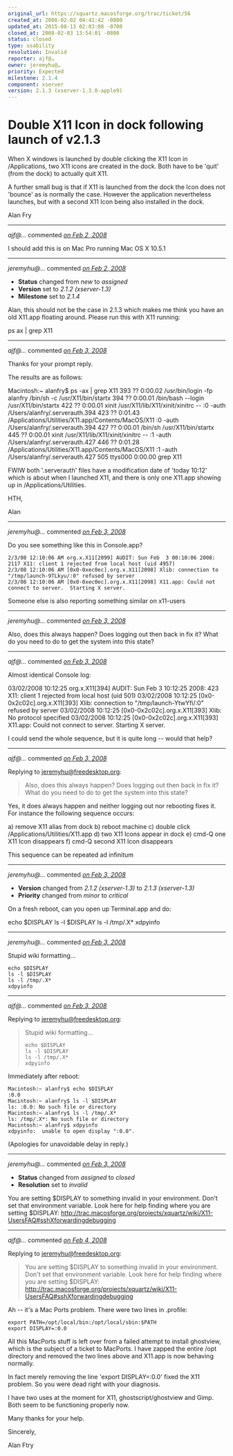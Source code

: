 ```yaml
---
original_url: https://xquartz.macosforge.org/trac/ticket/56
created_at: 2008-02-02 04:41:42 -0800
updated_at: 2015-08-13 02:03:08 -0700
closed_at: 2008-02-03 13:54:01 -0800
status: closed
type: usability
resolution: Invalid
reporter: ajf@…
owner: jeremyhu@…
priority: Expected
milestone: 2.1.4
component: xserver
version: 2.1.3 (xserver-1.3.0-apple9)
---
```


Double X11 Icon in dock following launch of v2.1.3
==================================================


When X windows is launched by double clicking the X11 Icon in /Applications, two X11 icons are created in the dock. Both have to be 'quit' (from the dock) to actually quit X11.

A further small bug is that if X11 is launched from the dock the Icon does not 'bounce' as is normally the case. However the application nevertheless launches, but with a second X11 Icon being also installed in the dock.

Alan Fry



---

*ajf@…* commented *[on Feb 2, 2008](https://xquartz.macosforge.org/trac/ticket/56#comment:1 "February 2, 2008 at 4:44 AM PST")*

I should add this is on Mac Pro running Mac OS X 10.5.1



---

*jeremyhu@…* commented *[on Feb 2, 2008](https://xquartz.macosforge.org/trac/ticket/56#comment:2 "February 2, 2008 at 10:08 AM PST")*

-   **Status** changed from *new* to *assigned*
-   **Version** set to *2.1.2 (xserver-1.3)*
-   **Milestone** set to *2.1.4*

Alan, this should not be the case in 2.1.3 which makes me think you have an old X11.app floating around. Please run this with X11 running:

ps ax | grep X11



---

*ajf@…* commented *[on Feb 3, 2008](https://xquartz.macosforge.org/trac/ticket/56#comment:3 "February 3, 2008 at 2:40 AM PST")*

Thanks for your prompt reply.

The results are as follows:

Macintosh:~ alanfry$ ps -ax | grep X11
393 ?? 0:00.02 /usr/bin/login -fp alanfry /bin/sh -c /usr/X11/bin/startx
394 ?? 0:00.01 /bin/bash --login /usr/X11/bin/startx
422 ?? 0:00.01 xinit /usr/X11/lib/X11/xinit/xinitrc -- :0 -auth /Users/alanfry/.serverauth.394
423 ?? 0:01.43 /Applications/Utilities/X11.app/Contents/MacOS/X11 :0 -auth /Users/alanfry/.serverauth.394
427 ?? 0:00.01 /bin/sh /usr/X11/bin/startx
445 ?? 0:00.01 xinit /usr/X11/lib/X11/xinit/xinitrc -- :1 -auth /Users/alanfry/.serverauth.427
446 ?? 0:01.28 /Applications/Utilities/X11.app/Contents/MacOS/X11 :1 -auth /Users/alanfry/.serverauth.427
505 ttys000 0:00.00 grep X11

FWIW both '.serverauth' files have a modification date of 'today 10:12' which is about when I launched X11, and there is only one X11.app showing up in /Applications/Utilities.

HTH,

Alan



---

*jeremyhu@…* commented *[on Feb 3, 2008](https://xquartz.macosforge.org/trac/ticket/56#comment:4 "February 3, 2008 at 2:47 AM PST")*

Do you see something like this in Console.app?

    2/3/08 12:10:06 AM org.x.X11[2099] AUDIT: Sun Feb  3 00:10:06 2008: 2117 X11: client 1 rejected from local host (uid 4957)
    2/3/08 12:10:06 AM [0x0-0xec0ec].org.x.X11[2098] Xlib: connection to "/tmp/launch-9TLkyu/:0" refused by server
    2/3/08 12:10:06 AM [0x0-0xec0ec].org.x.X11[2098] X11.app: Could not connect to server.  Starting X server.

Someone else is also reporting something similar on x11-users



---

*jeremyhu@…* commented *[on Feb 3, 2008](https://xquartz.macosforge.org/trac/ticket/56#comment:5 "February 3, 2008 at 2:49 AM PST")*

Also, does this always happen? Does logging out then back in fix it? What do you need to do to get the system into this state?



---

*ajf@…* commented *[on Feb 3, 2008](https://xquartz.macosforge.org/trac/ticket/56#comment:6 "February 3, 2008 at 3:32 AM PST")*

Almost identical Console log:

03/02/2008 10:12:25 org.x.X11\[394\] AUDIT: Sun Feb 3 10:12:25 2008: 423 X11: client 1 rejected from local host (uid 501)
03/02/2008 10:12:25 \[0x0-0x2c02c\].org.x.X11\[393\] Xlib: connection to "/tmp/launch-YtwYfi/:0" refused by server
03/02/2008 10:12:25 \[0x0-0x2c02c\].org.x.X11\[393\] Xlib: No protocol specified
03/02/2008 10:12:25 \[0x0-0x2c02c\].org.x.X11\[393\] X11.app: Could not connect to server. Starting X server.

I could send the whole sequence, but it is quite long -- would that help?



---

*ajf@…* commented *[on Feb 3, 2008](https://xquartz.macosforge.org/trac/ticket/56#comment:7 "February 3, 2008 at 3:57 AM PST")*

Replying to [jeremyhu@freedesktop.org](https://xquartz.macosforge.org/trac/ticket/56#comment:5):

> Also, does this always happen? Does logging out then back in fix it? What do you need to do to get the system into this state?

Yes, it does always happen and neither logging out nor rebooting fixes it. For instance the following sequence occurs:

a) remove X11 alias from dock
b) reboot machine
c) double click /Applications/Utilities/X11.app
d) two X11 Icons appear in dock
e) cmd-Q one X11 Icon disappears
f) cmd-Q second X11 Icon disappears

This sequence can be repeated ad infinitum



---

*jeremyhu@…* commented *[on Feb 3, 2008](https://xquartz.macosforge.org/trac/ticket/56#comment:8 "February 3, 2008 at 10:26 AM PST")*

-   **Version** changed from *2.1.2 (xserver-1.3)* to *2.1.3 (xserver-1.3)*
-   **Priority** changed from *minor* to *critical*

On a fresh reboot, can you open up Terminal.app and do:

echo $DISPLAY
ls -l $DISPLAY
ls -l /tmp/.X\*
xdpyinfo



---

*jeremyhu@…* commented *[on Feb 3, 2008](https://xquartz.macosforge.org/trac/ticket/56#comment:9 "February 3, 2008 at 10:26 AM PST")*

Stupid wiki formatting...

    echo $DISPLAY
    ls -l $DISPLAY
    ls -l /tmp/.X*
    xdpyinfo


---

*ajf@…* commented *[on Feb 3, 2008](https://xquartz.macosforge.org/trac/ticket/56#comment:10 "February 3, 2008 at 11:16 AM PST")*

Replying to [jeremyhu@freedesktop.org](https://xquartz.macosforge.org/trac/ticket/56#comment:9):

> Stupid wiki formatting...
>
>     echo $DISPLAY
>     ls -l $DISPLAY
>     ls -l /tmp/.X*
>     xdpyinfo

Immediately after reboot:

    Macintosh:~ alanfry$ echo $DISPLAY
    :0.0
    Macintosh:~ alanfry$ ls -l $DISPLAY
    ls: :0.0: No such file or directory
    Macintosh:~ alanfry$ ls -l /tmp/.X*
    ls: /tmp/.X*: No such file or directory
    Macintosh:~ alanfry$ xdpyinfo
    xdpyinfo:  unable to open display ":0.0".

(Apologies for unavoidable delay in reply.)



---

*jeremyhu@…* commented *[on Feb 3, 2008](https://xquartz.macosforge.org/trac/ticket/56#comment:11 "February 3, 2008 at 1:54 PM PST")*

-   **Status** changed from *assigned* to *closed*
-   **Resolution** set to *invalid*

You are setting $DISPLAY to something invalid in your environment. Don't set that environment variable. Look here for help finding where you are setting $DISPLAY: <http://trac.macosforge.org/projects/xquartz/wiki/X11-UsersFAQ#sshXforwardingdebugging>



---

*ajf@…* commented *[on Feb 4, 2008](https://xquartz.macosforge.org/trac/ticket/56#comment:12 "February 4, 2008 at 2:13 AM PST")*

Replying to [jeremyhu@freedesktop.org](https://xquartz.macosforge.org/trac/ticket/56#comment:11):

> You are setting $DISPLAY to something invalid in your environment. Don't set that environment variable. Look here for help finding where you are setting $DISPLAY: <http://trac.macosforge.org/projects/xquartz/wiki/X11-UsersFAQ#sshXforwardingdebugging>

Ah -- it's a Mac Ports problem. There were two lines in .profile:

    export PATH=/opt/local/bin:/opt/local/sbin:$PATH
    export DISPLAY=:0.0

All this MacPorts stuff is left over from a failed attempt to install ghostview, which is the subject of a ticket to MacPorts. I have zapped the entire /opt directory and removed the two lines above and X11.app is now behaving normally.

In fact merely removing the line 'export DISPLAY=:0.0' fixed the X11 problem. So you were dead right with your diagnosis.

I have two uses at the moment for X11, ghostscript/ghostview and Gimp. Both seem to be functioning properly now.

Many thanks for your help.

Sincerely,

Alan Ftry



